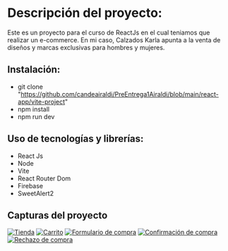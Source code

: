 # Descripción del proyecto:
Este es un proyecto para el curso de ReactJs en el cual teniamos que realizar un e-commerce. En mi caso, Calzados Karla apunta a la venta de diseños y marcas exclusivas para hombres y mujeres.

## Instalación:
- git clone "https://github.com/candeairaldi/PreEntrega1Airaldi/blob/main/react-app/vite-project"
- npm install
- npm run dev

## Uso de tecnologías y librerías:
- React Js
- Node
- Vite
- React Router Dom
- Firebase
- SweetAlert2

## Capturas del proyecto
[![Tienda](Tienda "Tienda")](https://i.imgur.com/0cwvb5c.jpg "Tienda")
[![Carrito](Carrito "Carrito")](https://i.imgur.com/0hQYXK5.jpg "Carrito")
[![Formulario de compra](Formulario "Formulario")](https://i.imgur.com/i9EumJX.jpg "Formulario de compra")
[![Confirmación de compra](Confirmación "Confirmación")](https://i.imgur.com/zFRxTmc.jpg "Confirmación de compra")
[![Rechazo de compra](Error "Error")](https://i.imgur.com/J8rMg9I.jpg "Rechazo de compra")